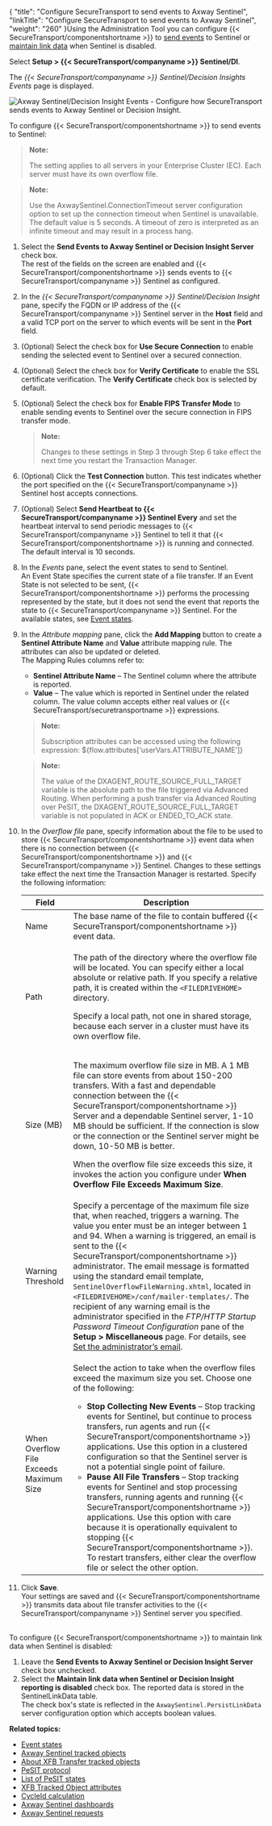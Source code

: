 {
    "title": "Configure SecureTransport to send events to Axway Sentinel",
    "linkTitle": "Configure SecureTransport to send events to Axway Sentinel",
    "weight": "260"
}Using the Administration Tool you can configure {{< SecureTransport/componentshortname  >}} to [send events](#SendEvents) to Sentinel or [maintain link data](#MaintainLink) when Sentinel is disabled.

Select **Setup &gt; {{< SecureTransport/companyname  >}} Sentinel/DI**.

The *{{< SecureTransport/companyname  >}} Sentinel/Decision Insights Events* page is displayed.

<img src="/Images/SecureTransport/Setup_Sentinel_Settings.png" class="maxWidth" alt="Axway Sentinel/Decision Insight Events - Configure how SecureTransport sends events to Axway Sentinel or Decision Insight." />

<span id="SendEvents"></span>To configure {{< SecureTransport/componentshortname  >}} to send events to Sentinel:

> **Note:**
>
> The setting applies to all servers in your Enterprise Cluster (EC). Each server must have its own overflow file.

> **Note:**
>
> Use the AxwaySentinel.ConnectionTimeout server configuration option to set up the connection timeout when Sentinel is unavailable. The default value is 5 seconds. A timeout of zero is interpreted as an infinite timeout and may result in a process hang.

1.  Select the **Send Events to Axway Sentinel or Decision Insight Server** check box.  
    The rest of the fields on the screen are enabled and {{< SecureTransport/componentshortname >}} sends events to {{< SecureTransport/companyname >}} Sentinel as configured.

2.  In the *{{< SecureTransport/companyname >}} Sentinel/Decision Insight* pane, specify the FQDN or IP address of the {{< SecureTransport/companyname >}} Sentinel server in the **Host** field and a valid TCP port on the server to which events will be sent in the **Port** field.

3.  (Optional) Select the check box for **Use Secure Connection** to enable sending the selected event to Sentinel over a secured connection.

4.  (Optional) Select the check box for **Verify Certificate** to enable the SSL certificate verification. The **Verify Certificate** check box is selected by default.

5.  (Optional) Select the check box for **Enable FIPS Transfer Mode** to enable sending events to Sentinel over the secure connection in FIPS transfer mode.  

    > **Note:**
    >
    > Changes to these settings in Step 3 through Step 6 take effect the next time you restart the Transaction Manager.

6.  (Optional) Click the **Test Connection** button. This test indicates whether the port specified on the {{< SecureTransport/companyname >}} Sentinel host accepts connections.

7.  (Optional) Select **Send Heartbeat to {{< SecureTransport/companyname >}} Sentinel Every** and set the heartbeat interval to send periodic messages to {{< SecureTransport/companyname >}} Sentinel to tell it that {{< SecureTransport/componentshortname >}} is running and connected. The default interval is 10 seconds.

8.  In the *Events* pane, select the event states to send to Sentinel.  
    An Event State specifies the current state of a file transfer. If an Event State is not selected to be sent, {{< SecureTransport/componentshortname >}} performs the processing represented by the state, but it does not send the event that reports the state to {{< SecureTransport/companyname >}} Sentinel. For the available states, see [Event states](../r_st_sentineleventstates#top).

9.  In the *Attribute mapping* pane, click the **Add Mapping** button to create a **Sentinel Attribute Name** and **Value** attribute mapping rule. The attributes can also be updated or deleted.  
    The Mapping Rules columns refer to:

    -   **Sentinel Attribute Name** – The Sentinel column where the attribute is reported.
    -   **Value** – The value which is reported in Sentinel under the related column. The value column accepts either real values or {{< SecureTransport/securetransportname >}} expressions.

      

    > **Note:**
    >
    > Subscription attributes can be accessed using the following expression: ${flow.attributes\[‘userVars.ATTRIBUTE\_NAME’\]}

    > **Note:**
    >
    > The value of the DXAGENT\_ROUTE\_SOURCE\_FULL\_TARGET variable is the absolute path to the file triggered via Advanced Routing. When performing a push transfer via Advanced Routing over PeSIT, the DXAGENT\_ROUTE\_SOURCE\_FULL\_TARGET variable is not populated in ACK or ENDED\_TO\_ACK state.

10. In the *Overflow file* pane, specify information about the file to be used to store {{< SecureTransport/componentshortname >}} event data when there is no connection between {{< SecureTransport/componentshortname >}} and {{< SecureTransport/companyname >}} Sentinel. Changes to these settings take effect the next time the Transaction Manager is restarted. Specify the following information:  
    <table>
       <thead>
          <tr>
    <th class="HeadE-Column1-Header1">Field         </th>
    <th class="HeadD-Column1-Header1">Description         </th>
          </tr>
       </thead>
       <tbody>
          <tr>
             <td>Name         </td>
             <td>The base name of the file to contain buffered {{< SecureTransport/componentshortname  >}} event data.         </td>
          </tr>
          <tr>
             <td>Path         </td>
             <td><p>The path of the directory where the overflow file will be located. You can specify either a local absolute or relative path. If you specify a relative path, it is created within the <code>&lt;FILEDRIVEHOME&gt;</code> directory.</p>
    <p>Specify a local path, not one in shared storage, because each server in a cluster must have its own overflow file.</p>         </td>
          </tr>
          <tr>
             <td>Size (MB)         </td>
             <td><p>The maximum overflow file size in MB. A 1 MB file can store events from about 150-200 transfers. With a fast and dependable connection between the {{< SecureTransport/componentshortname  >}} Server and a dependable Sentinel server, 1-10 MB should be sufficient. If the connection is slow or the connection or the Sentinel server might be down, 10-50 MB is better.</p>
    <p>When the overflow file size exceeds this size, it invokes the action you configure under <strong>When Overflow File Exceeds Maximum Size</strong>.</p>         </td>
          </tr>
          <tr>
             <td>Warning Threshold         </td>
             <td>Specify a percentage of the maximum file size that, when reached, triggers a warning. The value you enter must be an integer between 1 and 94. When a warning is triggered, an email is sent to the {{< SecureTransport/componentshortname  >}} administrator. The email message is formatted using the standard email template, <code>SentinelOverflowFileWarning.xhtml</code>, located in <code>&lt;FILEDRIVEHOME&gt;/conf/mailer-templates/</code>. The recipient of any warning email is the administrator specified in the <em>FTP/HTTP Startup Password Timeout Configuration</em> pane of the <strong>Setup &gt; Miscellaneous</strong> page. For details, see <a href="../../c_st_miscellaneousconfiguration/t_st_miscellaneousoptions#Set2">Set the administrator’s email</a>.         </td>
          </tr>
          <tr>
             <td>When Overflow File Exceeds Maximum Size         </td>
             <td><p>Select the action to take when the overflow files exceed the maximum size you set. Choose one of the following:</p>
    <ul>
    <li><strong>Stop Collecting New Events</strong> – Stop tracking events for Sentinel, but continue to process transfers, run agents and run {{< SecureTransport/componentshortname  >}} applications. Use this option in a clustered configuration so that the Sentinel server is not a potential single point of failure.</li>
    <li><strong>Pause All File Transfers</strong> – Stop tracking events for Sentinel and stop processing transfers, running agents and running {{< SecureTransport/componentshortname  >}} applications. Use this option with care because it is operationally equivalent to stopping {{< SecureTransport/componentshortname  >}}. To restart transfers, either clear the overflow file or select the other option.</li>
    </ul>         </td>
          </tr>
       </tbody>
    </table>

11. Click **Save**.  
    Your settings are saved and {{< SecureTransport/componentshortname >}} transmits data about file transfer activities to the {{< SecureTransport/companyname >}} Sentinel server you specified.  
     

<span id="MaintainLink"></span>To configure {{< SecureTransport/componentshortname  >}} to maintain link data when Sentinel is disabled:

1.  Leave the **Send Events to Axway Sentinel or Decision Insight Server** check box unchecked.
2.  Select the **Maintain link data when Sentinel or Decision Insight reporting is disabled** check box. The reported data is stored in the SentinelLinkData table.  
    The check box's state is reflected in the `AxwaySentinel.PersistLinkData` server configuration option which accepts boolean values.  

**Related topics:**

-   [Event states](../r_st_sentineleventstates)
-   [Axway Sentinel tracked objects](../r_st_sentineltrackedobjects)
-   [About XFB Transfer tracked objects](../c_st_aboutxfb_to)
-   [PeSIT protocol](../r_st_pesit_protocol)
-   [List of PeSIT states](../r_st_listofpesitstates)
-   [XFB Tracked Object attributes](../r_st_xfb_toattributes)
-   [CycleId calculation](../r_st_cycleid)
-   [Axway Sentinel dashboards]()
-   [Axway Sentinel requests](../r_st_sentinelrequests)
